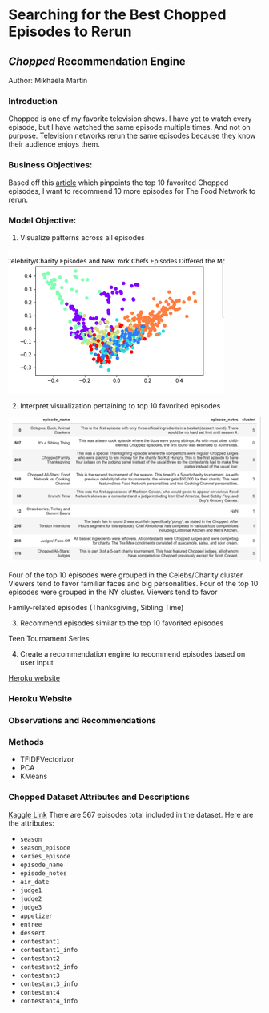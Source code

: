 # Searching for the Best Chopped Episodes to Rerun

## *Chopped* Recommendation Engine
Author: Mikhaela Martin

### Introduction

Chopped is one of my favorite television shows. I have yet to watch every episode, but I have watched the same episode multiple times. And not on purpose. Television networks rerun the same episodes because they know their audience enjoys them. 

### Business Objectives:

Based off this [article](https://screenrant.com/chopped-best-episodes-imdb/) which pinpoints the top 10 favorited Chopped episodes, I want to recommend 10 more episodes for The Food Network to rerun.

### Model Objective:

1. Visualize patterns across all episodes

![](https://github.com/mikhaelamartin/Chopped-Recommendations/blob/master/images/PCA%20Plot.png)

2. Interpret visualization pertaining to top 10 favorited episodes

![](https://github.com/mikhaelamartin/Chopped-Recommendations/blob/master/top10.png)

Four of the top 10 episodes were grouped in the Celebs/Charity cluster. Viewers tend to favor familiar faces and big personalities. 
Four of the top 10 episodes were grouped in the NY cluster. Viewers tend to favor 

Family-related episodes (Thanksgiving, Sibling Time)

3. Recommend episodes similar to the top 10 favorited episodes

Teen Tournament Series


4. Create a recommendation engine to recommend episodes based on user input

[Heroku website](https://choppedrecommendations.herokuapp.com/)

### Heroku Website

### Observations and Recommendations

### 

### Methods
- TFIDFVectorizor
- PCA
- KMeans

### Chopped Dataset Attributes and Descriptions 
[Kaggle Link](https://www.kaggle.com/jeffreybraun/chopped-10-years-of-episode-data)
There are 567 episodes total included in the dataset. Here are the attributes:

- `season`
- `season_episode`
- `series_episode`
- `episode_name`
- `episode_notes`
- `air_date`
- `judge1`
- `judge2`
- `judge3`
- `appetizer`
- `entree`
- `dessert`
- `contestant1`
- `contestant1_info`
- `contestant2`
- `contestant2_info`
- `contestant3`
- `contestant3_info`
- `contestant4`
- `contestant4_info`